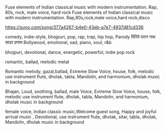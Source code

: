 Fuse elements of Indian classical music with modern instrumentation. Rap, 80s, rock, male voice, hard rock
Fuse elements of Indian classical music with modern instrumentation. Rap,80s,rock,male voice,hard rock,disco

https://suno.com/song/377a4267-b4e0-43eb-a7e7-4937d81cd336

comedy,  indie-style, bhojpuri,  pop,  rap,  trap,  hip hop, Parody
पिरिये परान नाथ  सादर प्रणाम
Bollywood,   emotional,  sad,  piano,  soul,  r&b


bhojpuri, devotional, dance, energetic, powerful, indie pop rock

romantic, ballad, melodic metal

Romantic melody, gazal,ballad,  Extreme Slow  Voice, house, folk, melodic 
use instrument flute, dholak, tabla, Mandolin, and harmonium,  dholak music in background

Bhajan, Loud, soothing, ballad, male Voice, Extreme Slow  Voice, house, folk, melodic use instrument flute, dholak, tabla, Mandolin, and harmonium,  dholak music in background


female voice, Indian classic music,Welcome guest song, Happy and joyful arrival music , Devotional, use instrument flute, dholak, sitar, tabla, dholak, Mandolin, dholak music in background

